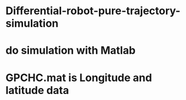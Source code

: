 # Differential-robot-pure-trajectory-simulation

# do simulation with Matlab

# GPCHC.mat is Longitude and latitude data
